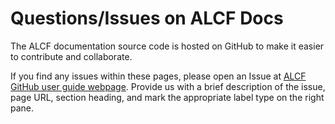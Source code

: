 # Questions/Issues on ALCF Docs

The ALCF documentation source code is hosted on GitHub to make it easier to contribute and collaborate.


If you find any issues within these pages, please open an Issue at [ALCF GitHub user guide webpage](https://github.com/argonne-lcf/user-guides/issues/new). Provide us with a brief description of the issue, page URL, section heading, and mark the appropriate label type on the right pane. 

